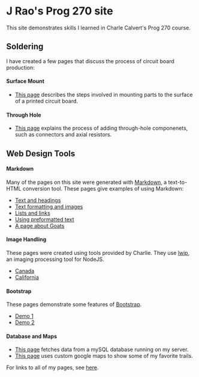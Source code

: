 # J Rao's Prog 270 site

This site demonstrates skills I learned in Charle Calvert's Prog 270 course.


## Soldering 

I have created a few pages that discuss the process of circuit board production:

#### Surface Mount

- [This page](Soldering/SurfaceMountSoldering.html) describes the steps involved in mounting parts to the surface of a printed circuit board.

#### Through Hole

- [This page](Soldering/ThroughHole.html) explains the process of adding through-hole componenets, such as connectors and axial resistors.


## Web Design Tools

#### Markdown
Many of the pages on this site were generated with [Markdown](https://daringfireball.net/projects/markdown/), a text-to-HTML conversion tool. These pages give examples of using Markdown:

- [Text and headings](PageDesign/Markdown/ExampleMarkdown.html)
- [Text formatting and images](PageDesign/Markdown/ExampleMarkdown2.html)
- [Lists and links](PageDesign/Markdown/Prog270TestRao.html)
- [Using preformatted text](PageDesign/Markdown/Ozymandias.html)
- [A page about Goats](PageDesign/Markdown/Goats.html)

#### Image Handling

These pages were created using tools provided by Charlie. They use [lwip](https://github.com/EyalAr/lwip), an imaging processing tool for NodeJS.

- [Canada](PageDesign/ImageHandling/canada.html)
- [California](PageDesign/ImageHandling/california.html)

#### Bootstrap

These pages demonstrate some features of [Bootstrap](http://getbootstrap.com/).

- [Demo 1](PageDesign/Bootstrap/bootstrap-demo01.html)
- [Demo 2](PageDesign/Bootstrap/bootstrap-demo02.html)

#### Database and Maps

- [This page](PageDesign/Database-Mapping/presidents.html) fetches data from a mySQL database running on my server.
- [This page](PageDesign/Database-Mapping/WalkingMapRao.html) uses custom google maps to show some of my favorite trails.

For links to all of my pages, see [here](master-list.html).

